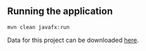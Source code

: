## Running the application

```
mvn clean javafx:run
```
Data for this project can be downloaded [here](https://1drv.ms/u/s!AgiufHJvMAKzg-k_9tBm--RB94waGg?e=bbkRLT).